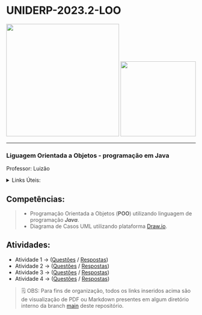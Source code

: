 # UNIDERP-2023.2-LOO
<img src="https://blog.uniderp.com.br/wp-content/uploads/2019/11/logo-uniderp-png-4.png" width=300>
<img src="https://marcas-logos.net/wp-content/uploads/2020/11/Java-logo.png" width=200>

----

### Liguagem Orientada a Objetos - programação em Java

Professor: Luizão

<details>
  <summary>Links Úteis:</summary>

  * Item 1
    * Subitem 1.1
    * Subitem 1.2
  * Item 2
    * Subitem 2.1
      * Subitem 2.1.1
      * Subitem 2.1.2
  * Item 3
</details>

## Competências:
> - Programação Orientada a Objetos (**POO**) utilizando linguagem de programação ***Java***.<br>
> - Diagrama de Casos UML utilizando plataforma [Draw.io](https://app.diagrams.net/).<br>

## Atividades:
<!-- Template para inserir novo: -->
<!-- > -  Atividade x -> ([Questões]() / [Respostas]())<br> -->
 -  Atividade 1 -> ([Questões](https://github.com/diogoJoseFreitas/UNIDERP-2023.2-LOO/blob/main/AULA-01/LOO%20-%20Atividade%2001%20-%20Quest%C3%B5es.pdf) / [Respostas](https://github.com/diogoJoseFreitas/UNIDERP-2023.2-LOO/blob/main/AULA-01/LOO%20-%20Atividade%2001%20-%20Respostas.pdf))<br>
 -  Atividade 2 -> ([Questões](https://github.com/diogoJoseFreitas/UNIDERP-2023.2-LOO/blob/main/AULA-02/LOO%20-%20Atividade%2002%20-%20Quest%C3%B5es.pdf) / [Respostas](https://github.com/diogoJoseFreitas/UNIDERP-2023.2-LOO/blob/main/AULA-02/LOO%20-%20Atividade%2002%20-%20Respostas.pdf))<br>
 -  Atividade 3 -> ([Questões](https://github.com/diogoJoseFreitas/UNIDERP-2023.2-LOO/blob/main/AULA-03/LOO%20-%20Atividade%2003%20-%20Quest%C3%B5es.pdf) / [Respostas](https://github.com/diogoJoseFreitas/UNIDERP-2023.2-LOO/blob/main/AULA-03/README.md))<br>
 -  Atividade 4 -> ([Questões](https://github.com/diogoJoseFreitas/UNIDERP-2023.2-LOO/blob/main/AULA-04/Atividade/LOO%20-%20Atividade%2004%20-%20Quest%C3%B5es.pdf) / [Respostas](https://github.com/diogoJoseFreitas/UNIDERP-2023.2-LOO/blob/main/AULA-04/Atividade/LOO%20-%20Atividade%2004%20-%20Quest%C3%B5es.pdf))<br>

>🗒️ OBS: Para fins de organização, todos os links inseridos acima são de visualização de PDF ou Markdown presentes em algum diretório interno da branch [main](https://github.com/diogoJoseFreitas/UNIDERP-2023.2-LOO/tree/main) deste repositório.
